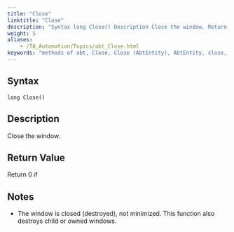 ```yaml
--- 
title: "Close"
linktitle: "Close"
description: "Syntax long Close() Description Close the window. Return Value Return 0 if Notes The window is closed (destroyed), not minimized. This function also destroys child or owned windows."
weight: 5
aliases: 
    - /TA_Automation/Topics/abt_Close.html
keywords: "methods of abt, Close, Close (AbtEntity), AbtEntity, close, abtentity close, close window"
---
```


## Syntax

`long Close()`

## Description  

Close the window.

## Return Value  

Return 0 if

## Notes

-   The window is closed \(destroyed\), not minimized. This function also destroys child or owned windows.




